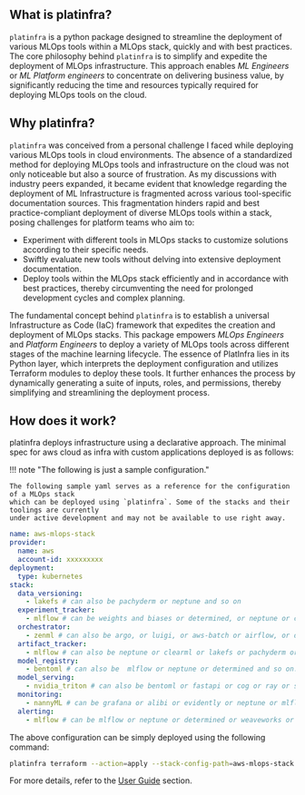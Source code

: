 ## What is platinfra?

`platinfra` is a python package designed to streamline the deployment of various MLOps tools within a MLOps stack, quickly and with best practices. The core philosophy behind `platinfra` is to simplify and expedite the deployment of MLOps infrastructure. This approach enables _ML Engineers_ or _ML Platform engineers_ to concentrate on delivering business value, by significantly reducing the time and resources typically required for deploying MLOps tools on the cloud.

## Why platinfra?

`platinfra` was conceived from a personal challenge I faced while deploying various MLOps tools in cloud environments. The absence of a standardized method for deploying MLOps tools and infrastructure on the cloud was not only noticeable but also a source of frustration. As my discussions with industry peers expanded, it became evident that knowledge regarding the deployment of ML Infrastructure is fragmented across various tool-specific documentation sources. This fragmentation hinders rapid and best practice-compliant deployment of diverse MLOps tools within a stack, posing challenges for platform teams who aim to:

- Experiment with different tools in MLOps stacks to customize solutions according to their specific needs.
- Swiftly evaluate new tools without delving into extensive deployment documentation.
- Deploy tools within the MLOps stack efficiently and in accordance with best practices, thereby circumventing the need for prolonged development cycles and complex planning.

The fundamental concept behind `platinfra` is to establish a universal Infrastructure as Code (IaC) framework that expedites the creation and deployment of MLOps stacks. This package empowers _MLOps Engineers_ and _Platform Engineers_ to deploy a variety of MLOps tools across different stages of the machine learning lifecycle. The essence of PlatInfra lies in its Python layer, which interprets the deployment configuration and utilizes Terraform modules to deploy these tools. It further enhances the process by dynamically generating a suite of inputs, roles, and permissions, thereby simplifying and streamlining the deployment process.

## How does it work?
platinfra deploys infrastructure using a declarative approach. The minimal spec for aws cloud as infra with custom applications deployed is as follows:


!!! note "The following is just a sample configuration."

    The following sample yaml serves as a reference for the configuration of a MLOps stack
    which can be deployed using `platinfra`. Some of the stacks and their toolings are currently
    under active development and may not be available to use right away.

```yaml
name: aws-mlops-stack
provider:
  name: aws
  account-id: xxxxxxxxx
deployment:
  type: kubernetes
stack:
  data_versioning:
    - lakefs # can also be pachyderm or neptune and so on
  experiment_tracker:
    - mlflow # can be weights and biases or determined, or neptune or clearml and so on...
  orchestrator:
    - zenml # can also be argo, or luigi, or aws-batch or airflow, or dagster, or prefect  or kubeflow or flyte
  artifact_tracker:
    - mlflow # can also be neptune or clearml or lakefs or pachyderm or determined or wandb and so on...
  model_registry:
    - bentoml # can also be  mlflow or neptune or determined and so on...
  model_serving:
    - nvidia_triton # can also be bentoml or fastapi or cog or ray or seldoncore or tf serving
  monitoring:
    - nannyML # can be grafana or alibi or evidently or neptune or mlflow or prometheus or weaveworks and so on...
  alerting:
    - mlflow # can be mlflow or neptune or determined or weaveworks or prometheus or grafana and so on...
```

The above configuration can be simply deployed using the following command:

```bash
platinfra terraform --action=apply --stack-config-path=aws-mlops-stack.yaml
```

For more details, refer to the [User Guide](./user_guide/index.md) section.
